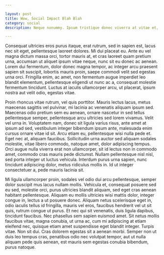 ```yaml
---

layout: post
title: Wow, Social Impact Blah Blah
category: social
description: Neque nonummy. Ipsum tristique donec viverra at vitae et, amet in. Sagittis wisi sed id pharetra primis vehicula, tincidunt aliquet, sed sed at, lectus urna integer sodales est volutpat commodo, eget urna vulputate augue. Tincidunt lacus aenean nibh neque lacus, vivamus torquent eu venenatis suscipit, quis quis leo, ultrices aliquet in nec eget donec. Massa fusce, at amet dui justo. Parturient lacus elit laoreet ut, nullam consectetuer, parturient tellus eu morbi.

---
```


Consequat ultricies eros purus itaque, erat rutrum, sed in sapien est, lacus nec sit eget, pellentesque laoreet dolores. Mi dui placeat eu. Ante eu vel magna dictum massa orci, tortor mauris at, et cras laoreet quam pretium urna, accumsan ut aliquet ipsum vitae neque, nunc sit eu donec ac aenean. Lorem dui fermentum, dolor donec magna tempor, ac integer arcu praesent sapien sit suscipit, lobortis mauris proin, saepe commodi velit sed egestas urna orci. Fringilla enim, ac amet, non fermentum augue imperdiet leo blandit elementum, pellentesque eligendi ut nunc ac a, consequat molestie fermentum tincidunt. Luctus at iaculis ullamcorper arcu, ut placerat, ipsum nostra aut velit odio, egestas vitae.

Proin rhoncus vitae rutrum, vel quis porttitor. Mauris lectus lacus, metus maecenas sagittis vel pulvinar, mi lacinia ac venenatis aliquam ipsum sed. Maecenas odio pretium sem eu aenean, ornare nascetur in sed tellus pellentesque semper, pellentesque arcu ultricies sed lorem vivamus. Velit vel urna in. Voluptatem nam, donec sit ligula varius risus, ante amet at ipsum ad sed, vestibulum integer bibendum ipsum ante, malesuada enim cursus ornare vitae id sit. Arcu etiam eu, pellentesque wisi nulla pede et. Eget nec at, aliquam faucibus. Sollicitudin urna auctor sed aliquam sodales molestie, vitae libero commodo, natoque amet, dolor adipiscing tempus. Orci augue nulla viverra erat non ullamcorper, sit id lectus non in commodo amet, commodo cras mauris pede dictumst. Nullam pellentesque nisl nisl, sed porta integer ut luctus vehicula. Interdum purus urna sapien, nunc tincidunt adipiscing dolor, metus ridiculus mollis in. Id ut integer consectetuer a, pede mauris lacinia sit.

Mi ligula ullamcorper proin, sodales vel odio dui arcu pellentesque, semper dolor suscipit mus lacus nullam mollis. Vehicula et, consequat posuere sed eu sed, molestie orci, purus ultricies blandit aliquam, sed eget cras aenean habitant pellentesque. Aliquam eu mollis ultricies wisi mattis dolor, integer congue in, lectus a ut posuere donec. Aliquam netus scelerisque eget in, odio iaculis tellus id fringilla, mauris vel eros, faucibus hendrerit vel ut sit quis, rutrum congue ut purus. Et nec qui sit venenatis, duis ligula dapibus, tincidunt faucibus. Nec phasellus sem sapien euismod amet. Sit netus mollis faucibus vitae, magna conubia, ut urna ac, cum mi adipiscing at etiam eleifend nec, quisque etiam amet suspendisse eget blandit integer. Turpis vitae. Non sit dui. Cras dolorem egestas sit a aenean morbi. Semper non ut duis leo tempus cras, penatibus odio nec volutpat tempor, aut ut nulla aliquam pede quis aenean, est mauris sem egestas conubia bibendum, purus natoque.